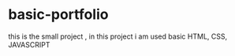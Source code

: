 # basic-portfolio
this is the small project , in this project i am used basic HTML, CSS, JAVASCRIPT 
